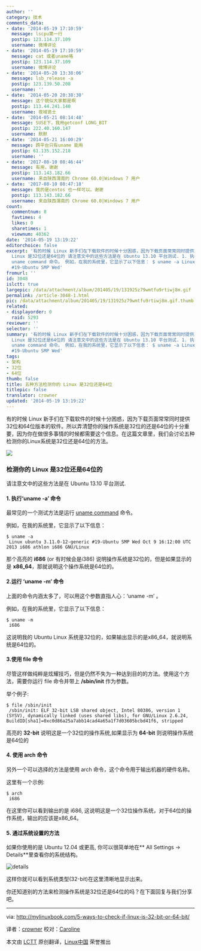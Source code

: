 ```yaml
---
author: ''
category: 技术
comments_data:
- date: '2014-05-19 17:10:59'
  message: lscpu第一行
  postip: 123.114.37.109
  username: 微博评论
- date: '2014-05-19 17:10:59'
  message: cat 或者uname咯
  postip: 123.114.37.109
  username: 微博评论
- date: '2014-05-20 13:38:06'
  message: lsb_release -a
  postip: 123.139.50.208
  username: ''
- date: '2014-05-20 20:38:30'
  message: 这个貌似大家都是啊
  postip: 113.44.241.140
  username: 夜域诡士
- date: '2014-05-21 08:14:48'
  message: SUSE下，我用getconf LONG_BIT
  postip: 222.40.160.147
  username: 默默
- date: '2014-05-21 16:00:29'
  message: 跨平台只有uname 能用
  postip: 61.135.152.218
  username: ''
- date: '2017-08-10 08:46:44'
  message: 有用，谢谢
  postip: 113.143.182.66
  username: 来自陕西渭南的 Chrome 60.0|Windows 7 用户
- date: '2017-08-10 08:47:18'
  message: 我的是centos 也一样可以。谢谢
  postip: 113.143.182.66
  username: 来自陕西渭南的 Chrome 60.0|Windows 7 用户
count:
  commentnum: 8
  favtimes: 4
  likes: 0
  sharetimes: 1
  viewnum: 40362
date: '2014-05-19 13:19:22'
editorchoice: false
excerpt: '有的时候 Linux 新手们在下载软件的时候十分困惑，因为下载页面常常同时提供32位和64位版本的软件。所以弄清楚你的操作系统是32位的还是64位的十分重要，因为你在做很多事情的时候都需要这个信息。在这篇文章里，我们会讨论五种检测你的Linux系统是32位还是64位的方法。  检测你的
  Linux 是32位还是64位的 请注意文中的这些方法是在 Ubuntu 13.10 平台测试. 1. 执行uname -a 命令 最常见的一个测试方法是运行
  uname command 命令。 例如，在我的系统里，它显示了以下信息： $ uname -a Linux ubuntu 3.11.0-12-generic
  #19-Ubuntu SMP Wed'
fromurl: ''
id: 3048
islctt: true
largepic: /data/attachment/album/201405/19/131925z79wmtfu9rtiwj8m.gif
permalink: /article-3048-1.html
pic: /data/attachment/album/201405/19/131925z79wmtfu9rtiwj8m.gif.thumb.jpg
related:
- displayorder: 0
  raid: 5293
reviewer: ''
selector: ''
summary: '有的时候 Linux 新手们在下载软件的时候十分困惑，因为下载页面常常同时提供32位和64位版本的软件。所以弄清楚你的操作系统是32位的还是64位的十分重要，因为你在做很多事情的时候都需要这个信息。在这篇文章里，我们会讨论五种检测你的Linux系统是32位还是64位的方法。  检测你的
  Linux 是32位还是64位的 请注意文中的这些方法是在 Ubuntu 13.10 平台测试. 1. 执行uname -a 命令 最常见的一个测试方法是运行
  uname command 命令。 例如，在我的系统里，它显示了以下信息： $ uname -a Linux ubuntu 3.11.0-12-generic
  #19-Ubuntu SMP Wed'
tags:
- 架构
- 32位
- 64位
thumb: false
title: 五种方法检测你的 Linux 是32位还是64位
titlepic: false
translator: crowner
updated: '2014-05-19 13:19:22'
---
```


有的时候 Linux 新手们在下载软件的时候十分困惑，因为下载页面常常同时提供32位和64位版本的软件。所以弄清楚你的操作系统是32位的还是64位的十分重要，因为你在做很多事情的时候都需要这个信息。在这篇文章里，我们会讨论五种检测你的Linux系统是32位还是64位的方法。


![](/data/attachment/album/201405/19/131925z79wmtfu9rtiwj8m.gif)


### 检测你的 Linux 是32位还是64位的


请注意文中的这些方法是在 Ubuntu 13.10 平台测试.


#### 1. 执行‘uname -a’ 命令


最常见的一个测试方法是运行 [uname command](http://mylinuxbook.com/linux-uname-command/) 命令。


例如，在我的系统里，它显示了以下信息：



```
$ uname -a
 Linux ubuntu 3.11.0-12-generic #19-Ubuntu SMP Wed Oct 9 16:12:00 UTC 2013 i686 athlon i686 GNU/Linux

```

那个高亮的 **i686** (or 有时候会是i386) 说明操作系统是32位的，但是如果显示的是 **x86\_64**，那就说明这个操作系统是64位的。


#### 2.运行 ‘uname -m’ 命令


上面的命令内涵太多了，可以用这个参数直指人心：‘uname -m’ 。


例如，在我的系统里，它显示了以下信息：



```
$ uname -m
 i686

```

这说明我的 Ubuntu Linux 系统是32位的，如果输出显示的是x86\_64，就说明系统是64位的。


#### 3.使用 file 命令


尽管这样做纯粹是炫耀技巧，但是仍然不失为一种达到目的的方法。使用这个方法，需要你运行 file 命令并带上 **/sbin/init** 作为参数。


举个例子:



```
$ file /sbin/init
 /sbin/init: ELF 32-bit LSB shared object, Intel 80386, version 1 (SYSV), dynamically linked (uses shared libs), for GNU/Linux 2.6.24, BuildID[sha1]=0xc0d86a25a7abb14cad4a65a1f7d03605bcbd41f6, stripped

```

高亮的 **32-bit** 说明这是一个32位的操作系统,如果显示为 **64-bit** 则说明操作系统是64位的


#### 4. 使用 arch 命令


另外一个可以选择的方法是使用 arch 命令，这个命令用于输出机器的硬件名称。


这里有一个示例:



```
$ arch
 i686

```

在这里你可以看到输出的是 i686, 这说明这是一个32位操作系统，对于64位的操作系统，输出的应该是x86\_64。


#### 5. 通过系统设置的方法


如果你使用的是 Ubuntu 12.04 或更高, 你可以很简单地在\*\* All Settings -> Details\*\*里查看你的系统结构。


![details](/data/attachment/album/201405/19/131927ksygel50ojgdsosl.png)


这样你就可以看到系统类型(32-bit)在这里清晰地显示出来。


你还知道别的方法来检测操作系统是32位还是64位的吗？在下面回复与我们分享吧。




---


via: <http://mylinuxbook.com/5-ways-to-check-if-linux-is-32-bit-or-64-bit/>


译者：[crowner](https://github.com/crowner) 校对：[Caroline](https://github.com/carolinewuyan)


本文由 [LCTT](https://github.com/LCTT/TranslateProject) 原创翻译，[Linux中国](http://linux.cn/) 荣誉推出